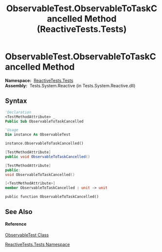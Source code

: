 ﻿---
title: ObservableTest.ObservableToTaskCancelled Method  (ReactiveTests.Tests)
TOCTitle: ObservableToTaskCancelled Method
ms:assetid: M:ReactiveTests.Tests.ObservableTest.ObservableToTaskCancelled
ms:mtpsurl: https://msdn.microsoft.com/en-us/library/reactivetests.tests.observabletest.observabletotaskcancelled(v=VS.103)
ms:contentKeyID: 36619585
ms.date: 06/28/2011
mtps_version: v=VS.103
f1_keywords:
- ReactiveTests.Tests.ObservableTest.ObservableToTaskCancelled
dev_langs:
- CSharp
- JScript
- VB
- FSharp
- c++
---

# ObservableTest.ObservableToTaskCancelled Method

**Namespace:**  [ReactiveTests.Tests](hh289046\(v=vs.103\).md)  
**Assembly:**  Tests.System.Reactive (in Tests.System.Reactive.dll)

## Syntax

``` vb
'Declaration
<TestMethodAttribute> _
Public Sub ObservableToTaskCancelled
```

``` vb
'Usage
Dim instance As ObservableTest

instance.ObservableToTaskCancelled()
```

``` csharp
[TestMethodAttribute]
public void ObservableToTaskCancelled()
```

``` c++
[TestMethodAttribute]
public:
void ObservableToTaskCancelled()
```

``` fsharp
[<TestMethodAttribute>]
member ObservableToTaskCancelled : unit -> unit 
```

``` jscript
public function ObservableToTaskCancelled()
```

## See Also

#### Reference

[ObservableTest Class](hh288687\(v=vs.103\).md)

[ReactiveTests.Tests Namespace](hh289046\(v=vs.103\).md)

